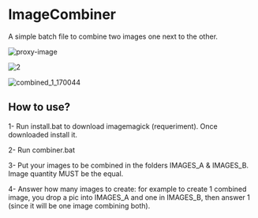# ImageCombiner
A simple batch file to combine two images one next to the other.

![proxy-image](https://github.com/masterofobzene/ImageCombiner/assets/94469116/26dc638b-b706-4458-99cd-e3f403a647e4)           

![2](https://github.com/masterofobzene/ImageCombiner/assets/94469116/84f6d611-71a3-460e-96cf-766396c8d5a8)


![combined_1_170044](https://github.com/masterofobzene/ImageCombiner/assets/94469116/e9c927b0-c056-4fa8-ae69-76b1933a58bc)



## How to use?

1- Run install.bat to download imagemagick (requeriment). Once downloaded install it.

2- Run combiner.bat 

3- Put your images to be combined in the folders IMAGES_A & IMAGES_B. Image quantity MUST be the equal.

4- Answer how many images to create: 
for example to create 1 combined image, you drop a pic into IMAGES_A and one in IMAGES_B, then answer 1 (since it will be one image combining both).
